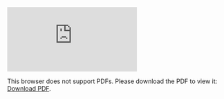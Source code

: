<embed src="http://example.com/the.pdf" type="application/pdf">
    <p>This browser does not support PDFs. Please download the PDF to view it: <a href="http://example.com/the.pdf">Download PDF</a>.</p>
</embed>
